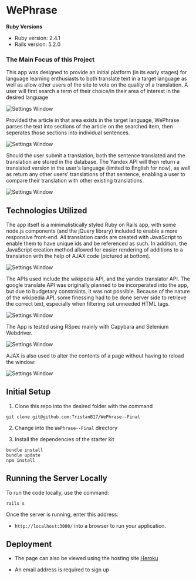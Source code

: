 # WePhrase

__Ruby Versions__
* Ruby version: 2.4.1
* Rails version: 5.2.0

### The Main Focus of this Project

This app was designed to provide an initial platform (in its early stages) for language learning enthusiasts to both translate text in a target language as well as allow other users of the site to vote on the quality of a translation. A user will first search a term of their choice/in their area of interest in the desired language 

![Settings Window](https://i.imgur.com/ketTxhj.png)

Provided the article in that area exists in the target language, WePhrase parses the text into sections of the article on the searched item, then seperates those sections into individual sentences. 

![Settings Window](https://i.imgur.com/SFqKduL.png)

Should the user submit a translation, both the sentence translated and the translation are stored in the database. The Yandex API will then return a translated version in the user's language (limited to English for now), as well as return any other users' translations of that sentence, enabling a user to compare their translation with other existing translations. 

![Settings Window](https://i.imgur.com/91MSs0M.png)

## Technologies Utilized

The app itself is a minimalistically styled Ruby on Rails app, with some node.js components (and the jQuery library) included to enable a more responsive front-end. All translation cards are created with JavaScript to enable them to have unique ids and be referenced as such. In addition, the JavaScript creation method allowed for easier rendering of additions to a translation with the help of AJAX code (pictured at bottom). 

![Settings Window](https://i.imgur.com/rnOTs0S.png)

The APIs used include the wikipedia API, and the yandex translator API. The google translate API was originally planned to be incorperated into the app, but due to budgetary constraints, it was not possible. Because of the nature of the wikipedia API, some finessing had to be done server side to retrieve the correct text, especially when filtering out unneeded HTML tags. 

![Settings Window](https://i.imgur.com/OvbA7Xo.png)

The App is tested using RSpec mainly with Capybara and Selenium Webdriver.

![Settings Window](https://i.imgur.com/8PRGriH.png)

AJAX is also used to alter the contents of a page without having to reload the window: 

![Settings Window](https://i.imgur.com/tndiF95.png)


## Initial Setup

1. Clone this repo into the desired folder with the command

  ```shell
  git clone git@github.com:TristanB17/WePhrase--Final
  ```
2. Change into the `WePhrase--Final` directory

3. Install the dependencies of the starter kit

  ```shell
  bundle install
  bundle update
  npm install
  ```
  
## Running the Server Locally

To run the code locally, use the command:

```shell
rails s
```

Once the server is running, enter this address:

* `http://localhost:3000/` into a browser to run your application.

## Deployment

* The page can also be viewed using the hosting site [Heroku](https://wephrase.herokuapp.com/)

* An email address is required to sign up
